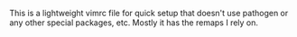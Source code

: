 This is a lightweight vimrc file for quick setup that doesn't use pathogen or
any other special packages, etc. Mostly it has the remaps I rely on.
